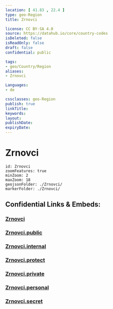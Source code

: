 ```yaml
---
location: [ 41.83 , 22.4 ] 
type: geo-Region
title: Zrnovci

license: CC BY-SA 4.0
source: https://datahub.io/core/country-codes
isDeleted: false
isReadOnly: false
draft: false
confidential: public

tags:
- geo/Country/Region
aliases:
- Zrnovci

Languages:
- de

cssclasses: geo-Region
publish: true
linkTitle: 
keywords: 
layout: 
publishDate: 
expiryDate: 
---
```


# Zrnovci

```leaflet
id: Zrnovci
zoomFeatures: true 
minZoom: 2 
maxZoom: 18
geojsonFolder: ./Zrnovci/
markerFolder: ./Zrnovci/
```


## Confidential Links & Embeds: 

### [Zrnovci](/_Standards/Earth/Continent/Europe/Europe~South/Macedonia~North/Municipalities~Macedonia/Zrnovci.md) 

### [Zrnovci.public](/_public/Earth/Continent/Europe/Europe~South/Macedonia~North/Municipalities~Macedonia/Zrnovci.public.md) 

### [Zrnovci.internal](/_internal/Earth/Continent/Europe/Europe~South/Macedonia~North/Municipalities~Macedonia/Zrnovci.internal.md) 

### [Zrnovci.protect](/_protect/Earth/Continent/Europe/Europe~South/Macedonia~North/Municipalities~Macedonia/Zrnovci.protect.md) 

### [Zrnovci.private](/_private/Earth/Continent/Europe/Europe~South/Macedonia~North/Municipalities~Macedonia/Zrnovci.private.md) 

### [Zrnovci.personal](/_personal/Earth/Continent/Europe/Europe~South/Macedonia~North/Municipalities~Macedonia/Zrnovci.personal.md) 

### [Zrnovci.secret](/_secret/Earth/Continent/Europe/Europe~South/Macedonia~North/Municipalities~Macedonia/Zrnovci.secret.md)

